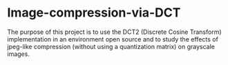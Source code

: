 # Image-compression-via-DCT

The purpose of this project is to use the DCT2 (Discrete Cosine Transform) implementation in an environment
open source and to study the effects of jpeg-like compression (without using a
quantization matrix) on grayscale images.
